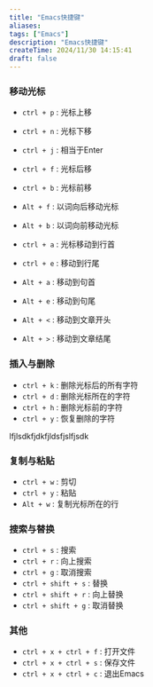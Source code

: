 ```yaml
---
title: "Emacs快捷键"
aliases: 
tags: ["Emacs"]
description: "Emacs快捷键"
createTime: 2024/11/30 14:15:41
draft: false
---
```



### 移动光标
+ `ctrl + p` : 光标上移
+ `ctrl + n` : 光标下移
+ `ctrl + j` : 相当于Enter

+ `ctrl + f` : 光标后移
+ `ctrl + b` : 光标前移
+ `Alt + f`  : 以词向后移动光标
+ `Alt + b`  : 以词向前移动光标

+ `ctrl + a` : 光标移动到行首
+ `ctrl + e` : 移动到行尾
+ `Alt + a`  : 移动到句首
+ `Alt + e`  : 移动到句尾

+ `Alt + <`  : 移动到文章开头
+ `Alt + >`  : 移动到文章结尾


### 插入与删除
+ `ctrl + k` : 删除光标后的所有字符
+ `ctrl + d` : 删除光标所在的字符
+ `ctrl + h` : 删除光标前的字符
+ `ctrl + y` : 恢复删除的字符

lfjlsdkfjdkfjldsfjslfjsdk
### 复制与粘贴
+ `ctrl + w` : 剪切
+ `ctrl + y` : 粘贴
+ `Alt + w` : 复制光标所在的行

### 搜索与替换
+ `ctrl + s` : 搜索
+ `ctrl + r` : 向上搜索
+ `ctrl + g` : 取消搜索
+ `ctrl + shift + s` : 替换
+ `ctrl + shift + r` : 向上替换
+ `ctrl + shift + g` : 取消替换 

### 其他
+ `ctrl + x + ctrl + f` : 打开文件
+ `ctrl + x + ctrl + s` : 保存文件
+ `ctrl + x + ctrl + c` : 退出Emacs

 